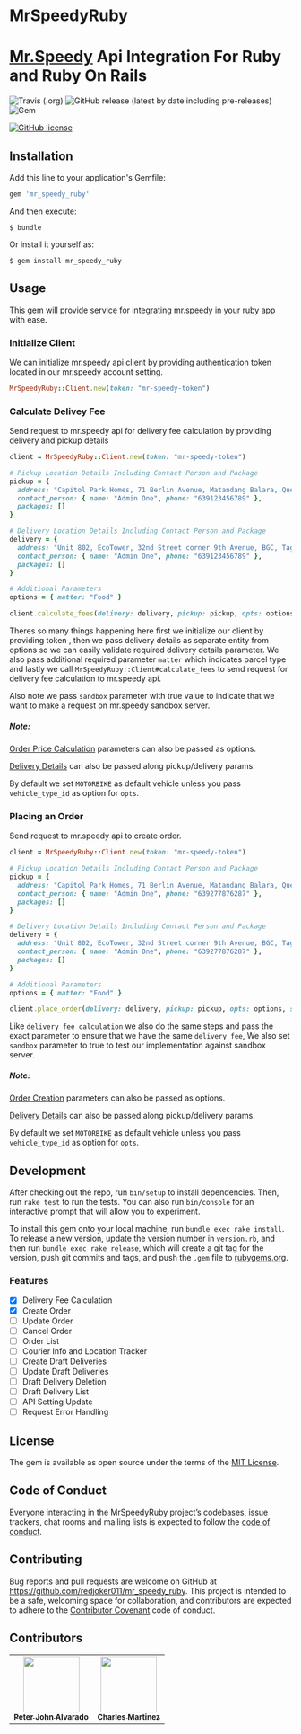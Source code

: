 # MrSpeedyRuby
[Mr.Speedy](https://mrspeedy.ph/) Api Integration For Ruby and Ruby On Rails
===

![Travis (.org)](https://img.shields.io/travis/redjoker011/mr_speedy_ruby)
![GitHub release (latest by date including pre-releases)](https://img.shields.io/github/v/release/redjoker011/mr_speedy_ruby?include_prereleases)
![Gem](https://img.shields.io/gem/v/mr_speedy_ruby)

[![GitHub license](https://img.shields.io/github/license/redjoker011/mr_speedy_ruby)](https://github.com/redjoker011/mr_speedy_ruby/blob/development/LICENSE.txt)

## Installation

Add this line to your application's Gemfile:

```ruby
gem 'mr_speedy_ruby'
```

And then execute:

    $ bundle

Or install it yourself as:

    $ gem install mr_speedy_ruby

## Usage
This gem will provide service for integrating mr.speedy in your ruby app with
ease.

### Initialize Client
We can initialize mr.speedy api client by providing authentication token
located in our mr.speedy account setting.

```ruby
MrSpeedyRuby::Client.new(token: "mr-speedy-token")
```

### Calculate Delivey Fee
Send request to mr.speedy api for delivery fee calculation by providing delivery
and pickup details

```ruby
client = MrSpeedyRuby::Client.new(token: "mr-speedy-token")

# Pickup Location Details Including Contact Person and Package
pickup = {
  address: "Capitol Park Homes, 71 Berlin Avenue, Matandang Balara, Quezon City, Metro Manila",
  contact_person: { name: "Admin One", phone: "639123456789" },
  packages: []
}

# Delivery Location Details Including Contact Person and Package
delivery = {
  address: "Unit 802, EcoTower, 32nd Street corner 9th Avenue, BGC, Taguig, 1634 Metro Manila",
  contact_person: { name: "Admin One", phone: "639123456789" },
  packages: []
}

# Additional Parameters
options = { matter: "Food" }

client.calculate_fees(delivery: delivery, pickup: pickup, opts: options, sandbox: true)
```

Theres so many things happening here first we initialize our client by providing
token , then we pass delivery details as separate entity from options so we can
easily validate required delivery details parameter. We also pass additional
required parameter `matter` which indicates parcel type and lastly we call
`MrSpeedyRuby::Client#calculate_fees` to send request for delivery fee
calculation to mr.speedy api.

Also note we pass `sandbox` parameter with true value to indicate that we want
to make a request on mr.speedy sandbox server.

##### Note:

[Order Price Calculation](https://apitest.mrspeedy.ph/business-api/doc#calculate-order) parameters can also be passed as options.

[Delivery Details](https://apitest.mrspeedy.ph/business-api/doc#calculate-order) can also be passed along pickup/delivery params.

By default we set `MOTORBIKE` as default vehicle unless you pass `vehicle_type_id` as option for `opts`.

### Placing an Order
Send request to mr.speedy api to create order.

```ruby
client = MrSpeedyRuby::Client.new(token: "mr-speedy-token")

# Pickup Location Details Including Contact Person and Package
pickup = {
  address: "Capitol Park Homes, 71 Berlin Avenue, Matandang Balara, Quezon City, Metro Manila",
  contact_person: { name: "Admin One", phone: "639277876287" },
  packages: []
}

# Delivery Location Details Including Contact Person and Package
delivery = {
  address: "Unit 802, EcoTower, 32nd Street corner 9th Avenue, BGC, Taguig, 1634 Metro Manila",
  contact_person: { name: "Admin One", phone: "639277876287" },
  packages: []
}

# Additional Parameters
options = { matter: "Food" }

client.place_order(delivery: delivery, pickup: pickup, opts: options, sandbox: true)
```
Like `delivery fee calculation` we also do the same steps and pass the exact
parameter to ensure that we have the same `delivery fee`, We also set `sandbox`
parameter to true to test our implementation against sandbox server.

##### Note:

[Order Creation](https://apitest.mrspeedy.ph/business-api/doc#create-order) parameters can also be passed as options.

[Delivery Details](https://apitest.mrspeedy.ph/business-api/doc#create-order) can also be passed along pickup/delivery params.

By default we set `MOTORBIKE` as default vehicle unless you pass `vehicle_type_id` as option for `opts`.

## Development

After checking out the repo, run `bin/setup` to install dependencies. Then, run `rake test` to run the tests. You can also run `bin/console` for an interactive prompt that will allow you to experiment.

To install this gem onto your local machine, run `bundle exec rake install`. To release a new version, update the version number in `version.rb`, and then run `bundle exec rake release`, which will create a git tag for the version, push git commits and tags, and push the `.gem` file to [rubygems.org](https://rubygems.org).


### Features

- [x] Delivery Fee Calculation
- [x] Create Order
- [ ] Update Order
- [ ] Cancel Order
- [ ] Order List
- [ ] Courier Info and Location Tracker
- [ ] Create Draft Deliveries
- [ ] Update Draft Deliveries
- [ ] Draft Delivery Deletion
- [ ] Draft Delivery List
- [ ] API Setting Update
- [ ] Request Error Handling

## License

The gem is available as open source under the terms of the [MIT License](https://opensource.org/licenses/MIT).

## Code of Conduct

Everyone interacting in the MrSpeedyRuby project’s codebases, issue trackers, chat rooms and mailing lists is expected to follow the [code of conduct](https://github.com/redjoker011/mr_speedy_ruby/blob/master/CODE_OF_CONDUCT.md).

## Contributing
Bug reports and pull requests are welcome on GitHub at https://github.com/redjoker011/mr_speedy_ruby. This project is intended to be a safe, welcoming space for collaboration, and contributors are expected to adhere to the [Contributor Covenant](http://contributor-covenant.org) code of conduct.

## Contributors
<!-- ALL-CONTRIBUTORS-LIST:START - Do not remove or modify this section -->

<table>
  <tr>
    <td align="center"><a href="https://github.com/redjoker011"><img src="https://avatars2.githubusercontent.com/u/22144212?v=4" width="100px;" alt=""/><br /><sub><b>Peter John Alvarado</b></sub></a><br /></td>
    <td align="center"><a href="https://github.com/cjbmartinez"><img src="https://avatars2.githubusercontent.com/u/34258568?v=4" width="100px;" alt=""/><br /><sub><b>Charles Martinez</b></sub></a><br /></td>
  </tr>
</table>

<!-- ALL-CONTRIBUTORS-LIST:END - Do not remove or modify this section -->
